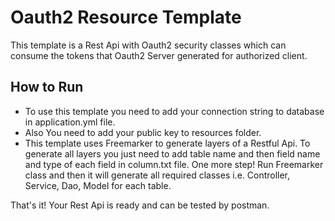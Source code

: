# Oauth2 Resource Template
This template is a Rest Api with Oauth2 security classes which can consume the tokens that Oauth2 Server generated for authorized client.

## How to Run
- To use this template you need to add your connection string to database in application.yml file.
- Also You need to add your public key to resources folder.
- This template uses Freemarker to generate layers of a Restful Api. To generate all layers you just need to add table name and then field name and type of each field in column.txt file.
One more step! Run Freemarker class and then it will generate all required classes i.e. Controller, Service, Dao, Model for each table.

That's it! Your Rest Api is ready and can be tested by postman.

